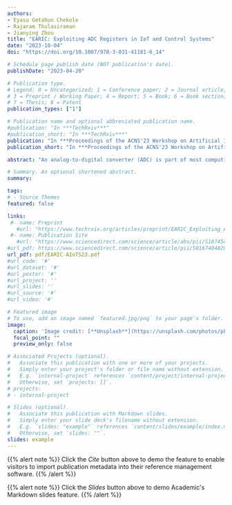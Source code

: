 ```yaml
---
authors:
- Eyasu Getahun Chekole
- Rajaram Thulasiraman
- Jianying Zhou
title: "EARIC: Exploiting ADC Registers in IoT and Control Systems"
date: "2023-10-04"
doi: "https://doi.org/10.1007/978-3-031-41181-6_14"

# Schedule page publish date (NOT publication's date).
publishDate: "2023-04-20"

# Publication type.
# Legend: 0 = Uncategorized; 1 = Conference paper; 2 = Journal article;
# 3 = Preprint / Working Paper; 4 = Report; 5 = Book; 6 = Book section;
# 7 = Thesis; 8 = Patent
publication_types: ["1"]

# Publication name and optional abbreviated publication name.
#publication: "In ***TechRxiv***"
#publication_short: "In ***TechRxiv***"
publication: "In ***Proceedings of the ACNS'23 Workshop on Artificial Intelligence and Industrial IoT Security (AIoTS'23)***, Springer"
publication_short: "In ***Proceedings of the ACNS'23 Workshop on Artificial Intelligence and Industrial IoT Security (AIoTS'23)***, Springer"

abstract: "An analog-to-digital converter (ADC) is part of most computing systems as it converts analog signals into quantifiable digital values. Since most digital devices operate only on digital values, the ADC acts as an interface between the digital and analog worlds. Hence, ADCs are commonly used in a wide-range of application areas, such as internet of things (IoT), industrial control systems (ICS), cyber-physical systems (CPS), audio/video devices, medical imaging, digital oscilloscopes, and cell phones, among others. For example, programmable logic controllers (PLCs) in ICS/CPS often make control decisions based on digital values that are converted from analog signals by ADCs. Due to its crucial role in various applications, ADCs are often targeted by a wide-range of physical and cyber attacks. Attackers may exploit vulnerabilities that could be found in the software/hardware of ADCs. In this work, we first conduct a deeper study on the ADC conversion scrutinize relevant vulnerabilities that were not well explored by prior works. Hence, we manage to identify exploitable vulnerabilities on certain ADC registers that are used in the ADC conversion process. These vulnerabilities can allow attackers to launch dangerous attacks that can disrupt the behaviour of the targeted system (e.g., an IoT or control system) in a stealthy way. As a proof of concept, we design three such attacks by exploiting the vulnerabilities identified. Finally, we test the attacks on a mini-CPS testbed we designed using IoT devices, analog sensors and actuators. Our experimental results reveal high effectiveness of the proposed attack techniques in misleading PLCs to make incorrect control decisions in CPS. We also analyze the impact of such attacks when launched in realistic CPS testbeds."

# Summary. An optional shortened abstract.
summary: 

tags:
# - Source Themes
featured: false

links:
 #- name: Preprint
   #url: "https://www.techrxiv.org/articles/preprint/EARIC_Exploiting_ADC_Registers_in_IoT_and_Control_Systems/21215588"
 #- name: Publication Site
   #url: "https://www.sciencedirect.com/science/article/abs/pii/S1874548221000238"
#url_pdf: https://www.sciencedirect.com/science/article/pii/S0167404820301061
url_pdf: pdf/EARIC-AIoTS23.pdf
#url_code: '#'
#url_dataset: '#'
#url_poster: '#'
#url_project: ''
#url_slides: ''
#url_source: '#'
#url_video: '#'

# Featured image
# To use, add an image named `featured.jpg/png` to your page's folder. 
image:
  caption: 'Image credit: [**Unsplash**](https://unsplash.com/photos/pLCdAaMFLTE)'
  focal_point: ""
  preview_only: false

# Associated Projects (optional).
#   Associate this publication with one or more of your projects.
#   Simply enter your project's folder or file name without extension.
#   E.g. `internal-project` references `content/project/internal-project/index.md`.
#   Otherwise, set `projects: []`.
# projects:
# - internal-project

# Slides (optional).
#   Associate this publication with Markdown slides.
#   Simply enter your slide deck's filename without extension.
#   E.g. `slides: "example"` references `content/slides/example/index.md`.
#   Otherwise, set `slides: ""`.
slides: example
---
```


{{% alert note %}}
Click the *Cite* button above to demo the feature to enable visitors to import publication metadata into their reference management software.
{{% /alert %}}

{{% alert note %}}
Click the *Slides* button above to demo Academic's Markdown slides feature.
{{% /alert %}}
